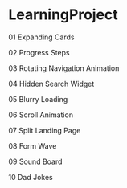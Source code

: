 # LearningProject

01	Expanding Cards

02	Progress Steps

03	Rotating Navigation Animation

04	Hidden Search Widget

05	Blurry Loading

06	Scroll Animation

07	Split Landing Page

08  Form Wave

09	Sound Board

10	Dad Jokes
